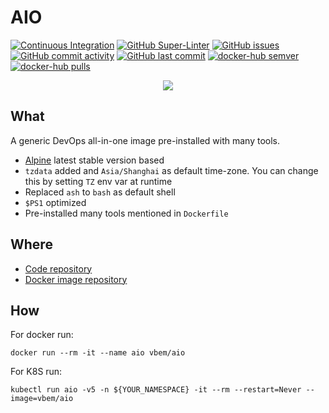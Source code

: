 # AIO
[![Continuous Integration](https://github.com/vbem/aio/actions/workflows/ci.yml/badge.svg)](https://github.com/vbem/aio/actions/workflows/ci.yml)
[![GitHub Super-Linter](https://github.com/vbem/aio/workflows/Lint%20Code%20Base/badge.svg)](https://github.com/vbem/aio/actions/workflows/linter.yml)
[![GitHub issues](https://img.shields.io/github/issues/vbem/aio)](https://github.com/vbem/aio/issues)
[![GitHub commit activity](https://img.shields.io/github/commit-activity/m/vbem/aio)](https://github.com/vbem/aio/graphs/commit-activity)
[![GitHub last commit](https://img.shields.io/github/last-commit/vbem/aio)](https://github.com/vbem/aio/graphs/commit-activity)
[![docker-hub semver](https://img.shields.io/docker/v/vbem/aio?label=docker-hub%20semver)](https://hub.docker.com/r/vbem/aio)
[![docker-hub pulls](https://img.shields.io/docker/pulls/vbem/aio?label=docker-hub%20pulls)](https://hub.docker.com/r/vbem/aio)

<p align="center">
  <a href="https://github.com/vbem/aio"><img src="https://repository-images.githubusercontent.com/372759229/b03c199c-cead-465b-a2b9-a3f28ad4de0a"></a>
</p>

## What
A generic DevOps all-in-one image pre-installed with many tools.
- [Alpine](https://alpinelinux.org/) latest stable version based
- `tzdata` added and `Asia/Shanghai` as default time-zone. You can change this by setting `TZ` env var at runtime
- Replaced `ash` to `bash` as default shell
- `$PS1` optimized
- Pre-installed many tools mentioned in `Dockerfile`

## Where

- [Code repository](https://github.com/vbem/aio)
- [Docker image repository](https://hub.docker.com/r/vbem/aio)

## How

For docker run:
```shell
docker run --rm -it --name aio vbem/aio
```

For K8S run:
```shell
kubectl run aio -v5 -n ${YOUR_NAMESPACE} -it --rm --restart=Never --image=vbem/aio
```
